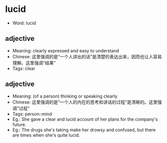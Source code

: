 # lucid

- Word: lucid

## adjective

- Meaning: clearly expressed and easy to understand
- Chinese: 这里强调的是“一个人讲出的话”是清楚的表达出来，因而也让人容易理解。这里强调“结果”
- Tags: clear

## adjective

- Meaning: (of a person) thinking or speaking clearly
- Chinese: 这里强调的是“一个人的内在的思考和讲话的过程”是清晰的。这里强调“过程”
- Tags: person::mind
- Eg.: She gave a clear and lucid account of her plans for the company's future.
- Eg.: The drugs she's taking make her drowsy and confused, but there are times when she's quite lucid.

